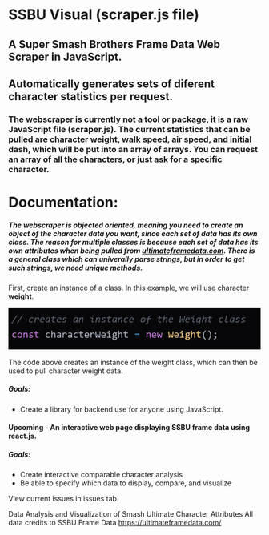 # SSBU Visual (scraper.js file)

## A Super Smash Brothers Frame Data Web Scraper in JavaScript.
## Automatically generates sets of diferent character statistics per request.

### The webscraper is currently not a tool or package, it is a raw JavaScript file (scraper.js). The current statistics that can be pulled are character weight, walk speed, air speed, and initial dash, which will be put into an array of arrays. You can request an array of all the characters, or just ask for a specific character.

# Documentation:
##### The webscraper is objected oriented, meaning you need to create an object of the character data you want, since each set of data has its own class. The reason for multiple classes is because each set of data has its own attributes when being pulled from [ultimateframedata.com](https://ultimateframedata.com/). There is a general class which can univerally parse strings, but in order to get such strings, we need unique methods.

First, create an instance of a class. In this example, we will use character **weight**.

![Create instance](createinstance.png)

The code above creates an instance of the weight class, which can then be used to pull character weight data.







##### Goals:
- Create a library for backend use for anyone using JavaScript.

#### Upcoming - An interactive web page displaying SSBU frame data using react.js.
##### Goals:
- Create interactive comparable character analysis
- Be able to specify which data to display, compare, and visualize

View current issues in issues tab.

Data Analysis and Visualization of Smash Ultimate Character Attributes
All data credits to SSBU Frame Data https://ultimateframedata.com/

